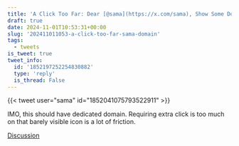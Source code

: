 ```yaml
---
title: 'A Click Too Far: Dear [@sama](https://x.com/sama), Show Some Domain!'
draft: true
date: 2024-11-01T10:53:31+00:00
slug: '202411011053-a-click-too-far-sama-domain'
tags:
  - tweets
is_tweet: true
tweet_info:
  id: '1852197252254830882'
  type: 'reply'
  is_thread: False
---
```




{{< tweet user="sama" id="1852041075793522911" >}}

IMO, this should have dedicated domain. Requiring extra click is too much on that barely visible icon is a lot of friction.

[Discussion](https://x.com/sytelus/status/1852197252254830882)
